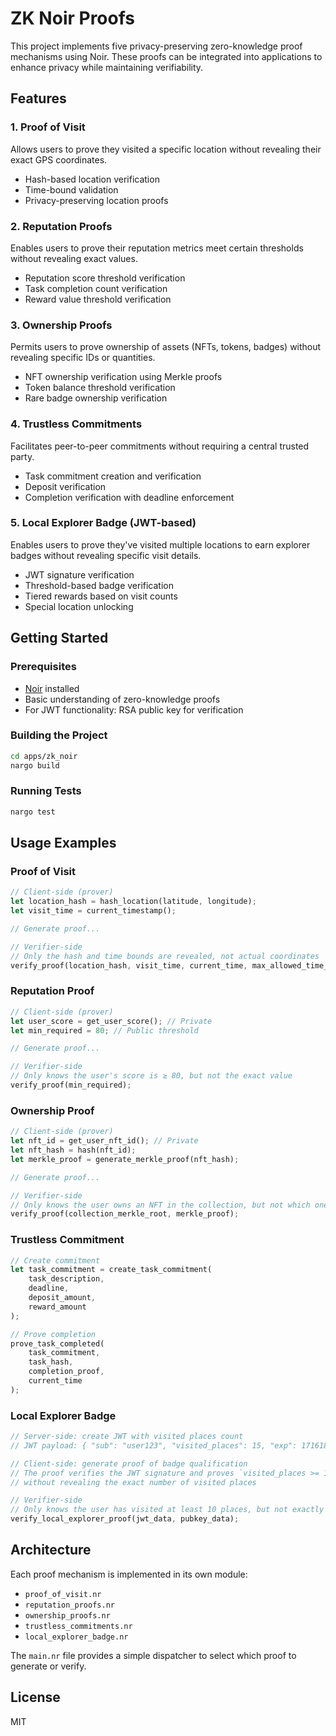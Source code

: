 # ZK Noir Proofs

This project implements five privacy-preserving zero-knowledge proof mechanisms using Noir. These proofs can be integrated into applications to enhance privacy while maintaining verifiability.

## Features

### 1. Proof of Visit
Allows users to prove they visited a specific location without revealing their exact GPS coordinates.
- Hash-based location verification
- Time-bound validation
- Privacy-preserving location proofs

### 2. Reputation Proofs
Enables users to prove their reputation metrics meet certain thresholds without revealing exact values.
- Reputation score threshold verification
- Task completion count verification
- Reward value threshold verification

### 3. Ownership Proofs
Permits users to prove ownership of assets (NFTs, tokens, badges) without revealing specific IDs or quantities.
- NFT ownership verification using Merkle proofs
- Token balance threshold verification
- Rare badge ownership verification

### 4. Trustless Commitments
Facilitates peer-to-peer commitments without requiring a central trusted party.
- Task commitment creation and verification
- Deposit verification
- Completion verification with deadline enforcement

### 5. Local Explorer Badge (JWT-based)
Enables users to prove they've visited multiple locations to earn explorer badges without revealing specific visit details.
- JWT signature verification
- Threshold-based badge verification
- Tiered rewards based on visit counts
- Special location unlocking

## Getting Started

### Prerequisites
- [Noir](https://noir-lang.org/) installed
- Basic understanding of zero-knowledge proofs
- For JWT functionality: RSA public key for verification

### Building the Project
```bash
cd apps/zk_noir
nargo build
```

### Running Tests
```bash
nargo test
```

## Usage Examples

### Proof of Visit
```rust
// Client-side (prover)
let location_hash = hash_location(latitude, longitude);
let visit_time = current_timestamp();

// Generate proof...

// Verifier-side
// Only the hash and time bounds are revealed, not actual coordinates
verify_proof(location_hash, visit_time, current_time, max_allowed_time_diff);
```

### Reputation Proof
```rust
// Client-side (prover)
let user_score = get_user_score(); // Private
let min_required = 80; // Public threshold

// Generate proof...

// Verifier-side
// Only knows the user's score is ≥ 80, but not the exact value
verify_proof(min_required);
```

### Ownership Proof
```rust
// Client-side (prover)
let nft_id = get_user_nft_id(); // Private
let nft_hash = hash(nft_id);
let merkle_proof = generate_merkle_proof(nft_hash);

// Generate proof...

// Verifier-side
// Only knows the user owns an NFT in the collection, but not which one
verify_proof(collection_merkle_root, merkle_proof);
```

### Trustless Commitment
```rust
// Create commitment
let task_commitment = create_task_commitment(
    task_description,
    deadline,
    deposit_amount,
    reward_amount
);

// Prove completion
prove_task_completed(
    task_commitment,
    task_hash,
    completion_proof,
    current_time
);
```

### Local Explorer Badge
```rust
// Server-side: create JWT with visited places count
// JWT payload: { "sub": "user123", "visited_places": 15, "exp": 1716182400 }

// Client-side: generate proof of badge qualification
// The proof verifies the JWT signature and proves `visited_places >= 10`
// without revealing the exact number of visited places

// Verifier-side
// Only knows the user has visited at least 10 places, but not exactly how many
verify_local_explorer_proof(jwt_data, pubkey_data);
```

## Architecture

Each proof mechanism is implemented in its own module:
- `proof_of_visit.nr`
- `reputation_proofs.nr`
- `ownership_proofs.nr`
- `trustless_commitments.nr`
- `local_explorer_badge.nr`

The `main.nr` file provides a simple dispatcher to select which proof to generate or verify.

## License
MIT 
